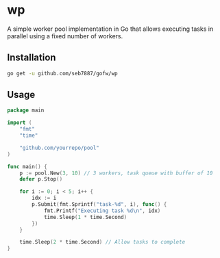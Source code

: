 # wp

A simple worker pool implementation in Go that allows executing tasks in parallel using a fixed number of workers.

## Installation

```bash
go get -u github.com/seb7887/gofw/wp
```

## Usage

```go
package main

import (
	"fmt"
	"time"

	"github.com/yourrepo/pool"
)

func main() {
	p := pool.New(3, 10) // 3 workers, task queue with buffer of 10
	defer p.Stop()

	for i := 0; i < 5; i++ {
		idx := i
		p.Submit(fmt.Sprintf("task-%d", i), func() {
			fmt.Printf("Executing task %d\n", idx)
			time.Sleep(1 * time.Second)
		})
	}

	time.Sleep(2 * time.Second) // Allow tasks to complete
}
```